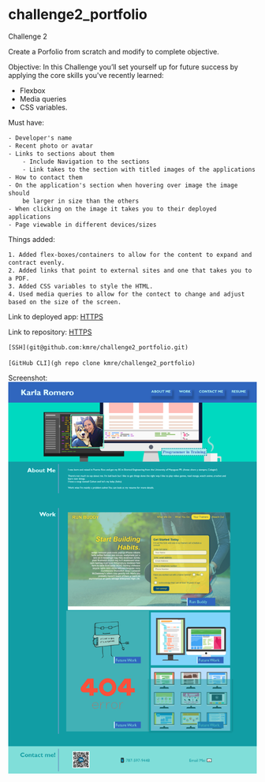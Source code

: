 # challenge2_portfolio
Challenge 2 

Create a Porfolio from scratch and modify to complete objective. 

Objective: 
In this Challenge you’ll set yourself up for future success by applying the core skills you've recently learned: 

 - Flexbox
 - Media queries 
 - CSS variables.

 Must have:

    - Developer's name
    - Recent photo or avatar
    - Links to sections about them
        - Include Navigation to the sections
        - Link takes to the section with titled images of the applications
    - How to contact them
    - On the application's section when hovering over image the image should 
        be larger in size than the others
    - When clicking on the image it takes you to their deployed applications
    - Page viewable in different devices/sizes

Things added:

    1. Added flex-boxes/containers to allow for the content to expand and contract evenly.
    2. Added links that point to external sites and one that takes you to a PDF.
    3. Added CSS variables to style the HTML.
    4. Used media queries to allow for the contect to change and adjust based on the size of the screen.


Link to deployed app:
    [HTTPS](https://kmre.github.io/challenge2_portfolio/)

Link to repository:
    [HTTPS](https://github.com/kmre/challenge2_portfolio.git)

    [SSH](git@github.com:kmre/challenge2_portfolio.git) 

    [GitHub CLI](gh repo clone kmre/challenge2_portfolio)
    
Screenshot:
    ![WebPage Screenshot](./assets/images/screencapture-file-C-Users-karla-Desktop-coding-class-Challanges-challenge-2-index-html-2021-06-04-23_39_41.png "Screenshot")


